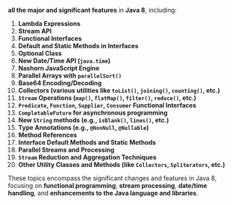  **all the major and significant features** in **Java 8**, including:

1. **Lambda Expressions**
2. **Stream API**
3. **Functional Interfaces**
4. **Default and Static Methods in Interfaces**
5. **Optional Class**
6. **New Date/Time API (`java.time`)**
7. **Nashorn JavaScript Engine**
8. **Parallel Arrays with `parallelSort()`**
9. **Base64 Encoding/Decoding**
10. **Collectors (various utilities like `toList()`, `joining()`, `counting()`, etc.)**
11. **`Stream` Operations (`map()`, `flatMap()`, `filter()`, `reduce()`, etc.)**
12. **`Predicate`, `Function`, `Supplier`, `Consumer` Functional Interfaces**
13. **`CompletableFuture` for asynchronous programming**
14. **New `String` methods (e.g., `isBlank()`, `lines()`, etc.)**
15. **Type Annotations (e.g., `@NonNull`, `@Nullable`)**
16. **Method References**
17. **Interface Default Methods and Static Methods**
18. **Parallel Streams and Processing**
19. **`Stream` Reduction and Aggregation Techniques**
20. **Other Utility Classes and Methods (like `Collectors`, `Spliterators`, etc.)**

These topics encompass the significant changes and features in Java 8, focusing on **functional programming**, **stream processing**, **date/time handling**, and **enhancements to the Java language and libraries**.

